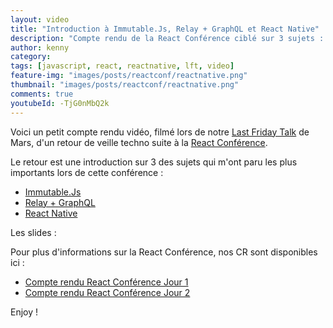 ```yaml
---
layout: video
title: "Introduction à Immutable.Js, Relay + GraphQL et React Native"
description: "Compte rendu de la React Conférence ciblé sur 3 sujets : Immutable.Js, Relay + GraphQL et React Native"
author: kenny
category:
tags: [javascript, react, reactnative, lft, video]
feature-img: "images/posts/reactconf/reactnative.png"
thumbnail: "images/posts/reactconf/reactnative.png"
comments: true
youtubeId: -TjG0nMbQ2k
---
```

Voici un petit compte rendu vidéo, filmé lors de notre [Last Friday Talk](https://tech.bedrockstreaming.com/organiser-des-conferences-technique-en-interne) de Mars, d'un retour de veille techno suite à la [React Conférence](https://conf.reactjs.com/).

Le retour est une introduction sur 3 des sujets qui m'ont paru les plus importants lors de cette conférence :

* <a href='javascript:;' id='sn1-button'>Immutable.Js</a>
* <a href='javascript:;' id='sn2-button'>Relay + GraphQL</a>
* <a href='javascript:;' id='sn3-button'>React Native</a>

Les slides :

<script async class="speakerdeck-embed" data-id="67994df555e64b37b04a49fddacccc6d" data-ratio="1.77777777777778" src="//speakerdeck.com/assets/embed.js"></script>

Pour plus d'informations sur la React Conférence, nos CR sont disponibles ici : 

* [Compte rendu React Conférence Jour 1](https://tech.bedrockstreaming.com/2015/02/04/cr-react-conf-2015-day-one)
* [Compte rendu React Conférence Jour 2](https://tech.bedrockstreaming.com/2015/02/10/cr-react-conf-2015-day-two)

Enjoy !
